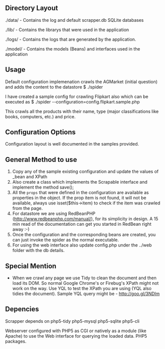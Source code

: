 Directory Layout
-----------------

./data/		-	Contains the log and default scrapper.db SQLite databases

./lib/		-	Contains the librarys that were used in the application

./logs/		-	Contains the logs that are generated by the application. 

./model/	-	Contains the models (Beans) and interfaces used in the application


Usage
-----

Default configuration implemenation crawls the AGMarket (initial question) and adds the content to the datastore
$ ./spider	

I have created a sample config for crawling Flipkart also which can be executed as
$ ./spider --configuration=config.flipkart.sample.php

This crawls all the products with their name, type (major classifications like books, computers, etc.) and price. 

Configuration Options
--------------------

Configuration layout is well documented in the samples provided.

General Method to use
---------------------

1.	Copy any of the sample existing configuration and update the values of _bean and XPath
2.	Also create a class which implements the Scrapable interface and implement the method save();
3.	All the `props` that were defined in the configuration are available as properties in the object. 
	If the prop item is not found, it will not be available, always use isset($this->item) to check 
	if the item was crawled from the page.
4.	For datastore we are using RedBeanPHP (http://www.redbeanphp.com/manual/), for its simplicity in 
	design. A 15 min read of the documentation can get you started in RedBean right away :-)
5.	Once the configuration and the corresponding beans are created, you can just invoke the spider as 
	the normal	executable. 
6.	For using the web interface also update config.php under the ../web folder with the db details. 
	
Special Mention
---------------

*	When we crawl any page we use Tidy to clean the document and then load its DOM. So normal Google Chrome's or Firebug's XPath might not work on the way. Use YQL to test the XPath you are using (YQL also tidies the document). Sample YQL query might be - http://goo.gl/3NDlm

Depencies
---------

Scrapper depends on 
	php5-tidy
	php5-mysql 
	php5-sqlite
	php5-cli 

Webserver configured with PHP5 as CGI or natively as a module (like Apache) to use the Web interface for querying the loaded data. 
PHP5 packages.

